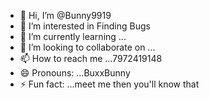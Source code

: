 - 👋 Hi, I’m @Bunny9919
- 👀 I’m interested in Finding Bugs
- 🌱 I’m currently learning ...
- 💞️ I’m looking to collaborate on ...
- 📫 How to reach me ...7972419148
- 😄 Pronouns: ...BuxxBunny
- ⚡ Fun fact: ...meet me then you'll know that 

<!---
Bunny9919/Bunny9919 is a ✨ special ✨ repository because its `README.md` (this file) appears on your GitHub profile.
You can click the Preview link to take a look at your changes.
--->
